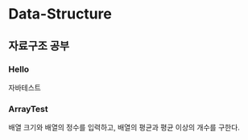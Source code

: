 # Data-Structure
## 자료구조 공부

### Hello

자바테스트

### ArrayTest

배열 크기와 배열의 정수를 입력하고, 배열의 평균과 평균 이상의 개수를 구한다. 
